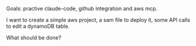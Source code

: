 Goals: practive claude-code, github integration and aws mcp. 

I want to create a simple aws project, a sam file to deploy it, some API calls to edit a dynamoDB table.

What should be done? 
